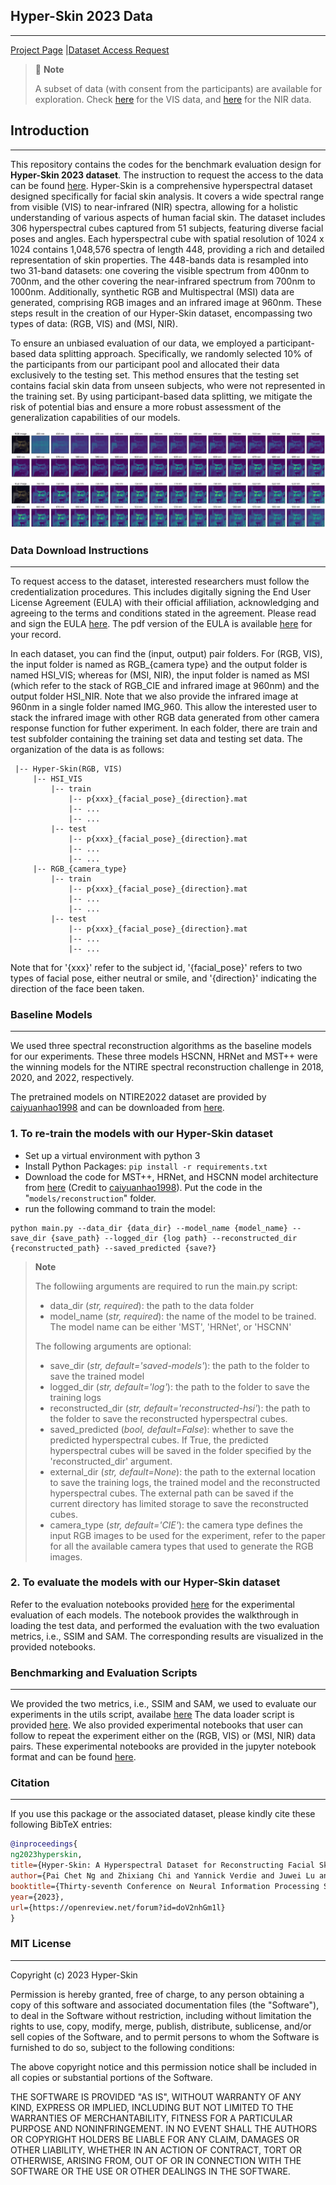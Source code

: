 ## Hyper-Skin 2023 Data
----
[Project Page](https://hyper-skin-2023.github.io/) |[Dataset Access Request](https://hyper-skin-2023.github.io/dataset/)


> 🚩 **Note** 
> 
> A subset of data (with consent from the participants) are available for exploration. Check [here](https://hyperspectral-skin-2023-hyperskin-app-main-uvtyau.streamlit.app/Hyper-Skin(RGB,_VIS)?utm_medium=oembed) for the VIS data, and [here](https://hyperspectral-skin-2023-hyperskin-app-main-uvtyau.streamlit.app/Hyper-Skin(MSI,_NIR)?utm_medium=oembed) for the NIR data.


## Introduction
----

<!-- ![img](figure/overview.png) -->
This repository contains the codes for the benchmark evaluation design for **Hyper-Skin 2023 dataset**. The instruction to request the access to the data can be found [here](https://hyper-skin-2023.github.io/dataset/). 
Hyper-Skin is a comprehensive hyperspectral dataset designed specifically for facial skin analysis. It covers a wide spectral range from visible (VIS) to near-infrared (NIR) spectra, allowing for a holistic understanding of various aspects of human facial skin. The dataset includes 306 hyperspectral cubes captured from 51 subjects, featuring diverse facial poses and angles. Each hyperspectral cube with spatial resolution of 1024 x 1024 contains 1,048,576 spectra of length 448, providing a rich and detailed representation of skin properties.  The 448-bands data is resampled into two 31-band datasets: one covering the visible spectrum from 400nm to 700nm, and the other covering the near-infrared spectrum from 700nm to 1000nm. Additionally, synthetic RGB and Multispectral (MSI) data are generated, comprising RGB images and an infrared image at 960nm. These steps result in the creation of our Hyper-Skin dataset, encompassing two types of data: (RGB, VIS) and (MSI, NIR). 

To ensure an unbiased evaluation of our data, we employed a participant-based data splitting approach. Specifically, we randomly selected 10% of the participants from our participant pool and allocated their data exclusively to the testing set. This method ensures that the testing set contains facial skin data from unseen subjects, who were not represented in the training set. By using participant-based data splitting, we mitigate the risk of potential bias and ensure a more robust assessment of the generalization capabilities of our models. 

![img](figure/sampledata.png)


### Data Download Instructions
----
To request access to the dataset, interested researchers must follow the credentialization procedures. This includes digitally signing the End User License Agreement (EULA) with their official affiliation, acknowledging and agreeing to the terms and conditions stated in the agreement. Please read and sign the EULA [here](https://hyperskinsiteapp--hyperskinwebapp.asia-east1.hosted.app/dataAccess). The pdf version of the EULA is available [here](documents/EULA-2023.pdf) for your record.

In each dataset, you can find the (input, output) pair folders. For (RGB, VIS), the input folder is named as RGB_{camera type} and the output folder is named HSI_VIS; whereas for (MSI, NIR), the input folder is named as MSI (which refer to the stack of RGB_CIE and infrared image at 960nm) and the output folder HSI_NIR. Note that we also provide the infrared image at 960nm in a single folder named IMG_960. This allow the interested user to stack the infrared image with other RGB data generated from other camera response function for futher experiment. 
In each folder, there are train and test subfolder containing the training set data and testing set data. The organization of the data is as follows:


```
 |-- Hyper-Skin(RGB, VIS) 
     |-- HSI_VIS
         |-- train
             |-- p{xxx}_{facial_pose}_{direction}.mat
             |-- ...
             |-- ...
         |-- test
             |-- p{xxx}_{facial_pose}_{direction}.mat
             |-- ...
             |-- ...
     |-- RGB_{camera_type}
         |-- train
             |-- p{xxx}_{facial_pose}_{direction}.mat
             |-- ...
             |-- ...
         |-- test
             |-- p{xxx}_{facial_pose}_{direction}.mat
             |-- ...
             |-- ...
```
Note that for '{xxx}' refer to the subject id, '{facial_pose}' refers to two types of facial pose, either neutral or smile, and '{direction}' indicating the direction of the face been taken.

### Baseline Models
----
We used three spectral reconstruction algorithms as the baseline models for our experiments. These three models HSCNN, HRNet and MST++ were the winning models for the NTIRE spectral reconstruction challenge in 2018, 2020, and 2022, respectively. 

The pretrained models on NTIRE2022 dataset are provided by [caiyuanhao1998](https://github.com/caiyuanhao1998) and can be downloaded from [here](https://github.com/caiyuanhao1998/MST-plus-plus).


### 1. To re-train the models with our Hyper-Skin dataset
- Set up a virtual environment with python 3
- Install Python Packages: `pip install -r requirements.txt`
- Download the code for MST++, HRNet, and HSCNN model architecture from [here](https://github.com/caiyuanhao1998/MST-plus-plus/tree/master/train_code/architecture) (Credit to [caiyuanhao1998](https://github.com/caiyuanhao1998)). Put the code in the "`models/reconstruction`" folder.
- run the following command to train the model:
```
python main.py --data_dir {data_dir} --model_name {model_name} --save_dir {save_path} --logged_dir {log path} --reconstructed_dir {reconstructed_path} --saved_predicted {save?}
```
> **Note**
> 
> The followiing arguments are required to run the main.py script:
> - data_dir (*str, required*): the path to the data folder
> - model_name (*str, required*): the name of the model to be trained. The model name can be either 'MST', 'HRNet', or 'HSCNN'
>
> The following arguments are optional:
> - save_dir (*str, default='saved-models'*): the path to the folder to save the trained model
> - logged_dir (*str, default='log'*): the path to the folder to save the training logs
> - reconstructed_dir (*str, default='reconstructed-hsi'*): the path to the folder to save the reconstructed hyperspectral cubes.
> - saved_predicted (*bool, default=False*): whether to save the predicted hyperspectral cubes. If True, the predicted hyperspectral cubes will be saved in the folder specified by the 'reconstructed_dir' argument.
> - external_dir (*str, default=None*): the path to the external location to save the training logs, the trained model and the reconstructed hyperspectral cubes. The external path can be saved if the current directory has limited storage to save the reconstructed cubes.
> - camera_type (*str, default='CIE'*): the camera type defines the input RGB images to be used for the experiment, refer to the paper for all the available camera types that used to generate the RGB images.
>

### 2. To evaluate the models with our Hyper-Skin dataset
Refer to the evaluation notebooks provided [here](evaluations) for the experimental evaluation of each models. The notebook provides the walkthrough in loading the test data, and performed the evaluation with the two evaluation metrics, i.e., SSIM and SAM. The corresponding results are visualized in the provided notebooks.


### Benchmarking and Evaluation Scripts
----
We provided the two metrics, i.e., SSIM and SAM, we used to evaluate our experiments in the utils script, availabe [here](helpers/metrics.py)
The data loader script is provided [here](hsiData). 
We also provided experimental notebooks that user can follow to repeat the experiment either on the (RGB, VIS) or (MSI, NIR) data pairs. 
These experimental notebooks are provided in the jupyter notebook format and can be found [here](evaluations).


### Citation
----
If you use this package or the associated dataset, please kindly cite these following BibTeX entries:

```bibtex
@inproceedings{
ng2023hyperskin,
title={Hyper-Skin: A Hyperspectral Dataset for Reconstructing Facial Skin-Spectra from {RGB} Images},
author={Pai Chet Ng and Zhixiang Chi and Yannick Verdie and Juwei Lu and Konstantinos N Plataniotis},
booktitle={Thirty-seventh Conference on Neural Information Processing Systems Datasets and Benchmarks Track},
year={2023},
url={https://openreview.net/forum?id=doV2nhGm1l}
}
```

### MIT License
----
Copyright (c) 2023 Hyper-Skin

Permission is hereby granted, free of charge, to any person obtaining a copy
of this software and associated documentation files (the "Software"), to deal
in the Software without restriction, including without limitation the rights
to use, copy, modify, merge, publish, distribute, sublicense, and/or sell
copies of the Software, and to permit persons to whom the Software is
furnished to do so, subject to the following conditions:

The above copyright notice and this permission notice shall be included in all
copies or substantial portions of the Software.

THE SOFTWARE IS PROVIDED "AS IS", WITHOUT WARRANTY OF ANY KIND, EXPRESS OR
IMPLIED, INCLUDING BUT NOT LIMITED TO THE WARRANTIES OF MERCHANTABILITY,
FITNESS FOR A PARTICULAR PURPOSE AND NONINFRINGEMENT. IN NO EVENT SHALL THE
AUTHORS OR COPYRIGHT HOLDERS BE LIABLE FOR ANY CLAIM, DAMAGES OR OTHER
LIABILITY, WHETHER IN AN ACTION OF CONTRACT, TORT OR OTHERWISE, ARISING FROM,
OUT OF OR IN CONNECTION WITH THE SOFTWARE OR THE USE OR OTHER DEALINGS IN THE
SOFTWARE.




